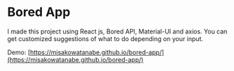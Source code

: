 # Bored App
I made this project using React js, Bored API, Material-UI and axios. You can get customized suggestions of what to do depending on your input.

Demo: [https://misakowatanabe.github.io/bored-app/](https://misakowatanabe.github.io/bored-app/)
